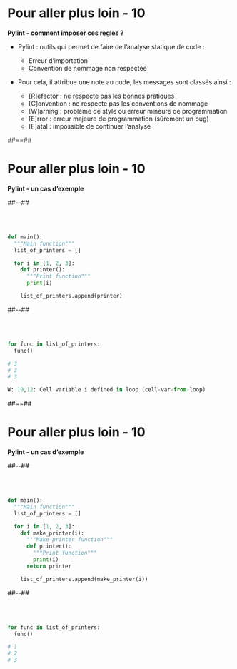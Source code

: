 <!-- .slide: -->

# Pour aller plus loin - 10

**Pylint - comment imposer ces règles ?**

* Pylint : outils qui permet de faire de l’analyse statique de code :
  * Erreur d’importation
  * Convention de nommage non respectée

* Pour cela, il attribue une note au code, les messages sont classés ainsi :
  * [R]efactor : ne respecte pas les bonnes pratiques
  * [C]onvention : ne respecte pas les conventions de nommage
  * [W]arning : problème de style ou erreur mineure de programmation
  * [E]rror : erreur majeure de programmation (sûrement un bug)
  * [F]atal : impossible de continuer l’analyse

##==##
<!-- .slide: class="with-code two-column-layout" -->

# Pour aller plus loin - 10

**Pylint - un cas d’exemple**

##--##

<br><br>

```python
def main():
  """Main function"""
  list_of_printers = []

  for i in [1, 2, 3]:
    def printer():
      """Print function"""
      print(i)

    list_of_printers.append(printer)
```

##--##

<br><br>

```python
for func in list_of_printers:
  func()

# 3
# 3
# 3

W: 10,12: Cell variable i defined in loop (cell-var-from-loop)
```

##==##
<!-- .slide: class="with-code two-column-layout" -->

# Pour aller plus loin - 10

**Pylint - un cas d’exemple**

##--##

<br><br>

```python
def main():
  """Main function"""
  list_of_printers = []

  for i in [1, 2, 3]:
    def make_printer(i):
      """Make printer function"""
      def printer():
        """Print function"""
        print(i)
      return printer

    list_of_printers.append(make_printer(i))
```

##--##

<br><br>

```python
for func in list_of_printers:
  func()

# 1
# 2
# 3
```
